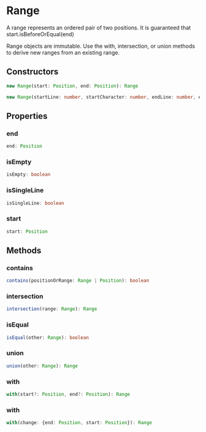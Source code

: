 # Range

A range represents an ordered pair of two positions. It is guaranteed that start.isBeforeOrEqual(end)

Range objects are immutable. Use the with, intersection, or union methods to derive new ranges from an existing range.

## Constructors

```typescript
new Range(start: Position, end: Position): Range
```

```typescript
new Range(startLine: number, startCharacter: number, endLine: number, endCharacter: number): Range
```

## Properties

### end

```typescript
end: Position
```

### isEmpty

```typescript
isEmpty: boolean
```

### isSingleLine

```typescript
isSingleLine: boolean
```

### start

```typescript
start: Position
```

## Methods

### contains

```typescript
contains(positionOrRange: Range | Position): boolean
```

### intersection

```typescript
intersection(range: Range): Range
```

### isEqual

```typescript
isEqual(other: Range): boolean
```

### union

```typescript
union(other: Range): Range
```

### with

```typescript
with(start?: Position, end?: Position): Range
```

### with

```typescript
with(change: {end: Position, start: Position}): Range
```

